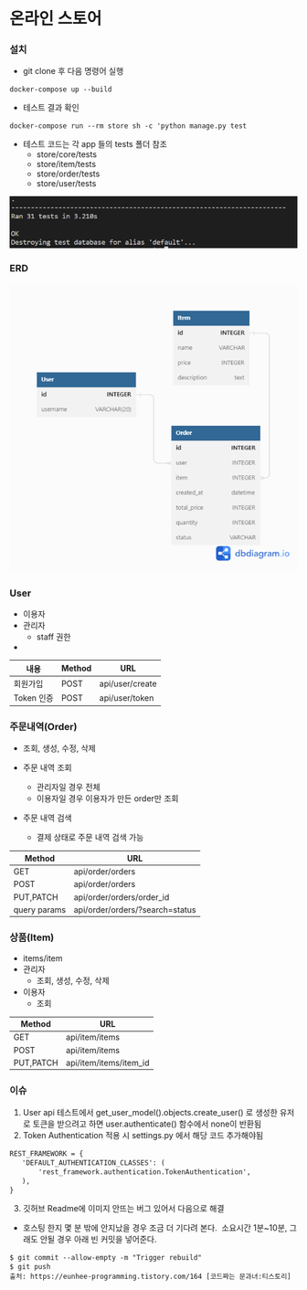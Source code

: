 # 온라인 스토어

### 설치
- git clone 후 다음 명령어 실행
```
docker-compose up --build
```
- 테스트 결과 확인
```
docker-compose run --rm store sh -c 'python manage.py test
```
- 테스트 코드는 각 app 들의 tests 폴더 참조
  - store/core/tests
  - store/item/tests
  - store/order/tests
  - store/user/tests

<img src='/images/test.PNG'>


### ERD
<img src='/images/ERD.png'>

### User
- 이용자
- 관리자
  -  staff 권한
- 
| 내용 | Method | URL |
|------|---|---------|
|회원가입|POST| api/user/create|
|Token 인증|POST| api/user/token|

### 주문내역(Order)
 - 조회, 생성, 수정, 삭제
 - 주문 내역 조회 
   - 관리자일 경우 전체
   - 이용자일 경우 이용자가 만든 order만 조회
  
- 주문 내역 검색
  - 결제 상태로 주문 내역 검색 가능


| Method | URL |
|---|------| 
|GET| api/order/orders|
|POST| api/order/orders|
|PUT,PATCH| api/order/orders/order_id|
|query params| api/order/orders/?search=status|

### 상품(Item)
 - items/item
 - 관리자
   - 조회, 생성, 수정, 삭제
 - 이용자
   - 조회
  
  | Method | URL |
  |--------|--------| 
  |GET| api/item/items|
  |POST| api/item/items|
  |PUT,PATCH| api/item/items/item_id|
 

### 이슈
1.  User api 테스트에서 get_user_model().objects.create_user() 로 생성한 유저로 
  토큰을 받으려고 하면 user.authenticate() 함수에서 none이 반환됨
2. Token Authentication 적용 시 settings.py 에서 해당 코드 추가해야됨
```
REST_FRAMEWORK = {
   'DEFAULT_AUTHENTICATION_CLASSES': (
       'rest_framework.authentication.TokenAuthentication',
   ),
}
```
3. 깃허브 Readme에 이미지 안뜨는 버그 있어서 다음으로 해결

- 호스팅 한지 몇 분 밖에 안지났을 경우 조금 더 기다려 본다. 
소요시간 1분~10분, 그래도 안될 경우 아래 빈 커밋을 넣어준다.
```
$ git commit --allow-empty -m "Trigger rebuild"
$ git push
출처: https://eunhee-programming.tistory.com/164 [코드짜는 문과녀:티스토리]
```